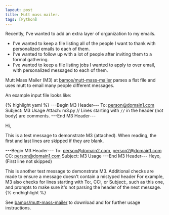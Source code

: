 ```yaml
---
layout: post
title: Mutt mass mailer.
tags: [Python]
---
```


Recently, I've wanted to add an extra layer of organization to my emails.

+ I've wanted to keep a file listing all of the people I want to thank with
  personalized emails to each of them.
+ I've wanted to follow up with a lot of people after inviting them to a
  formal gathering.
+ I've wanted to keep a file listing jobs I wanted to apply to over email,
  with personalized messaged to each of them.

Mutt Mass Mailer (M3) at
[bamos/mutt-mass-mailer](https://github.com/bamos/mutt-mass-mailer)
parses a flat file and uses mutt to email many people different
messages.

An example input file looks like:

{% highlight yaml %}
---Begin M3 Header---
To: person@domain1.com
Subject: M3 Usage
Attach: m3.py
// Lines starting with `//` in the header (not body) are comments.
---End M3 Header---

Hi,

This is a test message to demonstrate M3 (attached).
When reading, the first and last lines are skipped
if they are blank.

---Begin M3 Header---
To: person@domain2.com, person2@domain1.com
CC: person@domain1.com
Subject: M3 Usage
---End M3 Header---
Heyo, (First line not skipped)

This is another test message to demonstrate M3.
Additional checks are made to ensure a message doesn't contain
a mistyped header 
For example, M3 also checks for lines starting with
To:, CC:, or Subject:, such as this one, and prompts to
make sure it's not parsing the header of the next message.
{% endhighlight %}

See [bamos/mutt-mass-mailer](https://github.com/bamos/mutt-mass-mailer)
to download and for further usage instructions.
